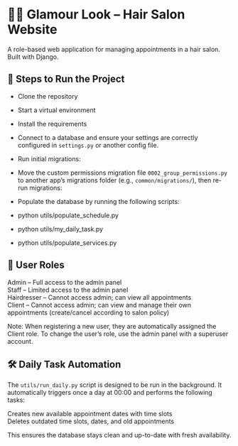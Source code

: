 # 💇‍♀️ Glamour Look – Hair Salon Website

A role-based web application for managing appointments in a hair salon. Built with Django.

## 🚀 Steps to Run the Project

- Clone the repository 

- Start a virtual environment

- Install the requirements

- Connect to a database and ensure your settings are correctly configured in `settings.py` or another config file.

- Run initial migrations:

- Move the custom permissions migration file `0002_group_permissions.py` to another app’s migrations folder (e.g., `common/migrations/`), then re-run migrations:

- Populate the database by running the following scripts:
- python utils/populate_schedule.py
- python utils/my_daily_task.py
- python utils/populate_services.py

## 👥 User Roles

Admin – Full access to the admin panel  
Staff – Limited access to the admin panel  
Hairdresser – Cannot access admin; can view all appointments  
Client – Cannot access admin; can view and manage their own appointments (create/cancel according to salon policy)

Note: When registering a new user, they are automatically assigned the Client role. To change the user’s role, use the admin panel with a superuser account.

## 🛠 Daily Task Automation

The `utils/run_daily.py` script is designed to be run in the background. It automatically triggers once a day at 00:00 and performs the following tasks:

Creates new available appointment dates with time slots  
Deletes outdated time slots, dates, and old appointments

This ensures the database stays clean and up-to-date with fresh availability.
